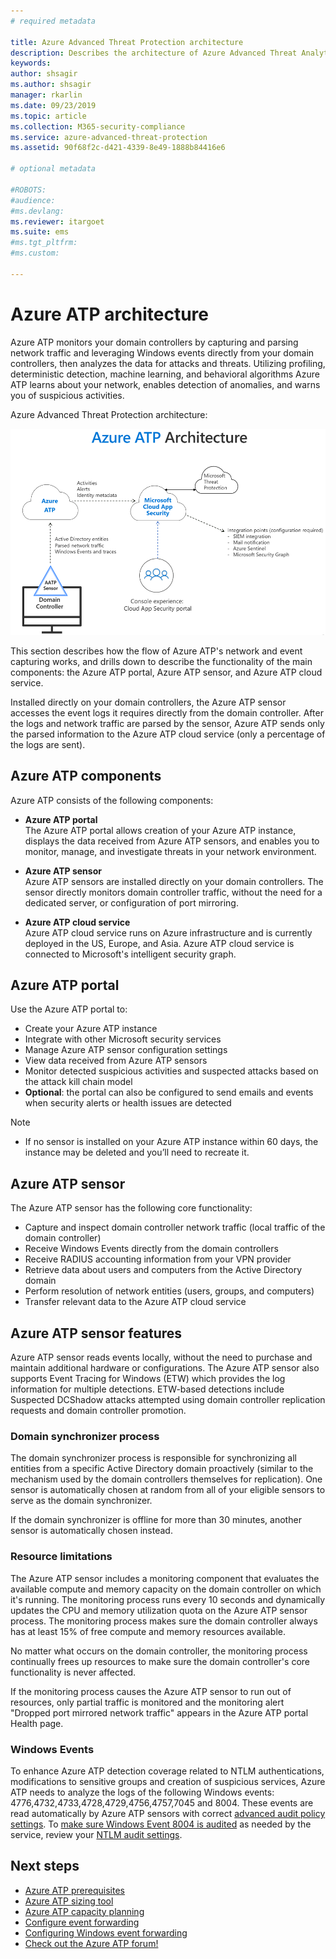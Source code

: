 ```yaml
---
# required metadata

title: Azure Advanced Threat Protection architecture
description: Describes the architecture of Azure Advanced Threat Analytics (ATP)
keywords:
author: shsagir
ms.author: shsagir
manager: rkarlin
ms.date: 09/23/2019
ms.topic: article
ms.collection: M365-security-compliance
ms.service: azure-advanced-threat-protection
ms.assetid: 90f68f2c-d421-4339-8e49-1888b84416e6

# optional metadata

#ROBOTS:
#audience:
#ms.devlang:
ms.reviewer: itargoet
ms.suite: ems
#ms.tgt_pltfrm:
#ms.custom:

---
```



# Azure ATP architecture

Azure ATP monitors your domain controllers by capturing and parsing network traffic and leveraging Windows events directly from your domain controllers, then analyzes the data for attacks and threats. Utilizing profiling, deterministic detection, machine learning, and behavioral algorithms Azure ATP learns about your network, enables detection of anomalies, and warns you of suspicious activities.

Azure Advanced Threat Protection architecture:

![Azure ATP architecture topology diagram](media/atp-architecture-topology.png)

This section describes how the flow of Azure ATP's network and event capturing works, and drills down to describe the functionality of the main components: the Azure ATP portal, Azure ATP sensor, and Azure ATP cloud service. 

Installed directly on your domain controllers, the Azure ATP sensor accesses the event logs it requires directly from the domain controller. After the logs and network traffic are parsed by the sensor, Azure ATP sends only the parsed information to the Azure ATP cloud service (only a percentage of the logs are sent). 

## Azure ATP components
Azure ATP consists of the following components:

-	**Azure ATP portal** <br>
The Azure ATP portal allows creation of your Azure ATP instance, displays the data received from Azure ATP sensors, and enables you to monitor, manage, and investigate threats in your network environment.  
-   **Azure ATP sensor**<br>
Azure ATP sensors are installed directly on your domain controllers. The sensor directly monitors domain controller traffic, without the need for a dedicated server, or configuration of port mirroring.

-   **Azure ATP cloud service**<br>
Azure ATP cloud service runs on Azure infrastructure and is currently deployed in the US, Europe, and Asia. Azure ATP cloud service is connected to Microsoft's intelligent security graph. 

## Azure ATP portal 
Use the Azure ATP portal to:
- Create your Azure ATP instance
- Integrate with other Microsoft security services 
- Manage Azure ATP sensor configuration settings 
- View data received from Azure ATP sensors
- Monitor detected suspicious activities and suspected attacks based on the attack kill chain model
- **Optional**: the portal can also be configured to send emails and events when security alerts or health issues are detected

> [!NOTE]
> - If no sensor is installed on your Azure ATP instance within 60 days, the instance may be deleted and you’ll need to recreate it.

## Azure ATP sensor
The Azure ATP sensor has the following core functionality:
- Capture and inspect domain controller network traffic (local traffic of the domain controller)
- Receive Windows Events directly from the domain controllers 
- Receive RADIUS accounting information from your VPN provider
- Retrieve data about users and computers from the Active Directory domain
- Perform resolution of network entities (users, groups, and computers)
- Transfer relevant data to the Azure ATP cloud service

 
## Azure ATP sensor features

Azure ATP sensor reads events locally, without the need to purchase and maintain additional hardware or configurations. The Azure ATP sensor also supports Event Tracing for Windows (ETW) which provides the log information for multiple detections. ETW-based detections include Suspected DCShadow attacks attempted using domain controller replication requests and domain controller promotion.

### Domain synchronizer process

The domain synchronizer process is responsible for synchronizing all entities from a specific Active Directory domain proactively (similar to the mechanism used by the domain controllers themselves for replication). One sensor is automatically chosen at random from all of your eligible sensors to serve as the domain synchronizer. 

If the domain synchronizer is offline for more than 30 minutes, another sensor is automatically chosen instead. 
    
### Resource limitations

The Azure ATP sensor includes a monitoring component that evaluates the available compute and memory capacity on the domain controller on which it's running. The monitoring process runs every 10 seconds and dynamically updates the CPU and memory utilization quota on the Azure ATP sensor process. The monitoring process makes sure the domain controller always has at least 15% of free compute and memory resources available.

No matter what occurs on the domain controller, the monitoring process continually frees up resources to make sure the domain controller's core functionality is never affected.

If the monitoring process causes the Azure ATP sensor to run out of resources, only partial traffic is monitored and the monitoring alert "Dropped port mirrored network traffic" appears in the Azure ATP portal Health page.

### Windows Events

To enhance Azure ATP detection coverage related to NTLM authentications, modifications to sensitive groups and creation of suspicious services, Azure ATP needs to analyze the logs of the following Windows events: 4776,4732,4733,4728,4729,4756,4757,7045 and 8004. These events are read automatically by Azure ATP sensors with correct [advanced audit policy settings](atp-advanced-audit-policy.md). To [make sure Windows Event 8004 is audited](configure-windows-event-collection.md#ntlm-authentication-using-windows-event-8004) as needed by the service, review your [NTLM audit settings](https://blogs.technet.microsoft.com/askds/2009/10/08/ntlm-blocking-and-you-application-analysis-and-auditing-methodologies-in-windows-7/).

## Next steps

- [Azure ATP prerequisites](atp-prerequisites.md)
- [Azure ATP sizing tool](https://aka.ms/trisizingtool)
- [Azure ATP capacity planning](atp-capacity-planning.md)
- [Configure event forwarding](configure-event-forwarding.md)
- [Configuring Windows event forwarding](configure-event-forwarding.md)
- [Check out the Azure ATP forum!](https://aka.ms/azureatpcommunity)
